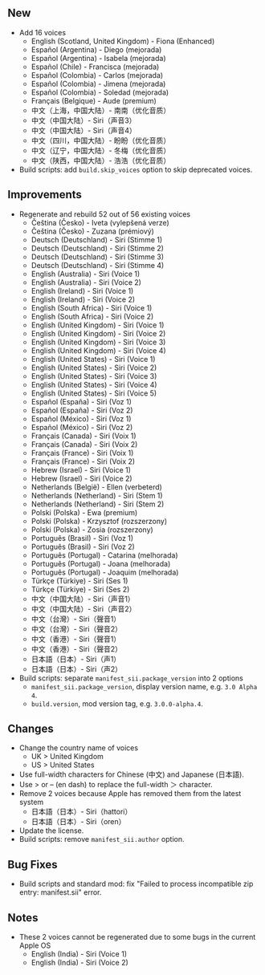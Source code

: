 ## New

- Add 16 voices
    - English (Scotland, United Kingdom) - Fiona (Enhanced)
    - Español (Argentina) - Diego (mejorada)
    - Español (Argentina) - Isabela (mejorada)
    - Español (Chile) - Francisca (mejorada)
    - Español (Colombia) - Carlos (mejorada)
    - Español (Colombia) - Jimena (mejorada)
    - Español (Colombia) - Soledad (mejorada)
    - Français (Belgique) - Aude (premium)
    - 中文（上海，中国大陆）- 南南（优化音质）
    - 中文（中国大陆）- Siri（声音3）
    - 中文（中国大陆）- Siri（声音4）
    - 中文（四川，中国大陆）- 盼盼（优化音质）
    - 中文（辽宁，中国大陆）- 冬梅（优化音质）
    - 中文（陕西，中国大陆）- 浩浩（优化音质）
- Build scripts: add `build.skip_voices` option to skip deprecated voices.

## Improvements

- Regenerate and rebuild 52 out of 56 existing voices
    - Čeština (Česko) - Iveta (vylepšená verze)
    - Čeština (Česko) - Zuzana (prémiový)
    - Deutsch (Deutschland) - Siri (Stimme 1)
    - Deutsch (Deutschland) - Siri (Stimme 2)
    - Deutsch (Deutschland) - Siri (Stimme 3)
    - Deutsch (Deutschland) - Siri (Stimme 4)
    - English (Australia) - Siri (Voice 1)
    - English (Australia) - Siri (Voice 2)
    - English (Ireland) - Siri (Voice 1)
    - English (Ireland) - Siri (Voice 2)
    - English (South Africa) - Siri (Voice 1)
    - English (South Africa) - Siri (Voice 2)
    - English (United Kingdom) - Siri (Voice 1)
    - English (United Kingdom) - Siri (Voice 2)
    - English (United Kingdom) - Siri (Voice 3)
    - English (United Kingdom) - Siri (Voice 4)
    - English (United States) - Siri (Voice 1)
    - English (United States) - Siri (Voice 2)
    - English (United States) - Siri (Voice 3)
    - English (United States) - Siri (Voice 4)
    - English (United States) - Siri (Voice 5)
    - Español (España) - Siri (Voz 1)
    - Español (España) - Siri (Voz 2)
    - Español (México) - Siri (Voz 1)
    - Español (México) - Siri (Voz 2)
    - Français (Canada) - Siri (Voix 1)
    - Français (Canada) - Siri (Voix 2)
    - Français (France) - Siri (Voix 1)
    - Français (France) - Siri (Voix 2)
    - Hebrew (Israel) - Siri (Voice 1)
    - Hebrew (Israel) - Siri (Voice 2)
    - Netherlands (België) - Ellen (verbeterd)
    - Netherlands (Netherland) - Siri (Stem 1)
    - Netherlands (Netherland) - Siri (Stem 2)
    - Polski (Polska) - Ewa (premium)
    - Polski (Polska) - Krzysztof (rozszerzony)
    - Polski (Polska) - Zosia (rozszerzony)
    - Português (Brasil) - Siri (Voz 1)
    - Português (Brasil) - Siri (Voz 2)
    - Português (Portugal) - Catarina (melhorada)
    - Português (Portugal) - Joana (melhorada)
    - Português (Portugal) - Joaquim (melhorada)
    - Türkçe (Türkiye) - Siri (Ses 1)
    - Türkçe (Türkiye) - Siri (Ses 2)
    - 中文（中国大陆）- Siri（声音1）
    - 中文（中国大陆）- Siri（声音2）
    - 中文（台灣）- Siri（聲音1）
    - 中文（台灣）- Siri（聲音2）
    - 中文（香港）- Siri（聲音1）
    - 中文（香港）- Siri（聲音2）
    - 日本語（日本）- Siri（声1）
    - 日本語（日本）- Siri（声2）
- Build scripts: separate `manifest_sii.package_version` into 2 options
    - `manifest_sii.package_version`, display version name, e.g. `3.0 Alpha 4`.
    - `build.version`, mod version tag, e.g. `3.0.0-alpha.4`.

## Changes

- Change the country name of voices
    - UK > United Kingdom
    - US > United States
- Use full-width characters for Chinese (中文) and Japanese (日本語).
- Use > or – (en dash) to replace the full-width ＞ character.
- Remove 2 voices because Apple has removed them from the latest system
    - 日本語（日本）- Siri（hattori）
    - 日本語（日本）- Siri（oren）
- Update the license.
- Build scripts: remove `manifest_sii.author` option.

## Bug Fixes

- Build scripts and standard mod: fix "Failed to process incompatible zip entry: manifest.sii" error.

## Notes

- These 2 voices cannot be regenerated due to some bugs in the current Apple OS
    - English (India) - Siri (Voice 1)
    - English (India) - Siri (Voice 2)
